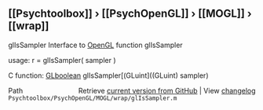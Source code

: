 ## [[Psychtoolbox]] &#8250; [[PsychOpenGL]] &#8250; [[MOGL]] &#8250; [[wrap]]

glIsSampler  Interface to [OpenGL](OpenGL) function glIsSampler  
  
usage:  r = glIsSampler( sampler )  
  
C function:  [GLboolean](GLboolean) glIsSampler[(GLuint]((GLuint) sampler)  




<div class="code_header" style="text-align:right;">
  <span style="float:left;">Path&nbsp;&nbsp;</span> <span class="counter">Retrieve <a href=
  "https://raw.github.com/Psychtoolbox-3/Psychtoolbox-3/beta/Psychtoolbox/PsychOpenGL/MOGL/wrap/glIsSampler.m">current version from GitHub</a> | View <a href=
  "https://github.com/Psychtoolbox-3/Psychtoolbox-3/commits/beta/Psychtoolbox/PsychOpenGL/MOGL/wrap/glIsSampler.m">changelog</a></span>
</div>
<div class="code">
  <code>Psychtoolbox/PsychOpenGL/MOGL/wrap/glIsSampler.m</code>
</div>

